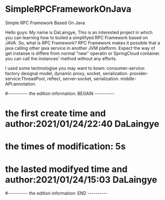 # SimpleRPCFrameworkOnJava
Simple RPC Framework Based On Java

Hello guys:
My name is DaLaingye, This is an interested project in which you can learning how to builed a simplifyed RPC Framework based on JAVA. So, what is RPC Framework? RPC Framework makes it possible that a java calling other java service in another JVM platform. Expect the way of get instanse is differe from normal "new" operatin or SpringCloud container. you can call the instances' method without any efforts.

I used some technologise you may want to kown:
consumer-service: factory designal model, dynamic proxy, socket, serialization.
provider-service:ThreadPool, reflect, server-socket, serialization.
middle-API:annotation.

#----------  the edition information:  BEGAIN  ----------
#	  the first create time and author:2021/01/24/22:40 DaLaingye
#	  the times of modification: 5s
#	  the lasted modifyed time and author:2021/01/24/15:03 DaLaingye
#----------  the edition information:     END    ----------
